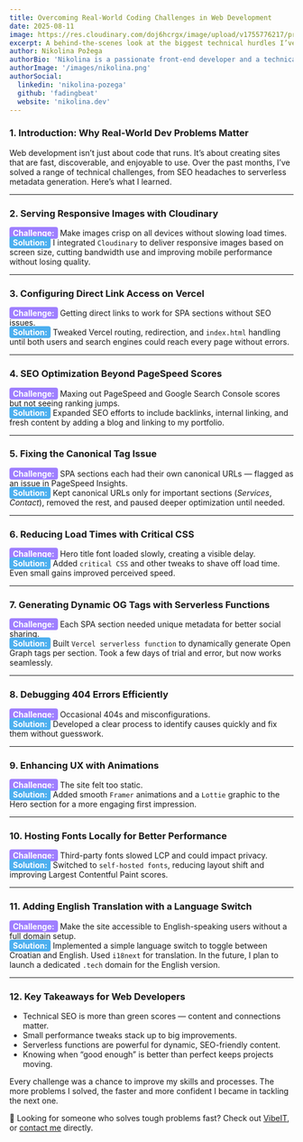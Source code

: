 ```yaml
---
title: Overcoming Real-World Coding Challenges in Web Development
date: 2025-08-11
image: https://res.cloudinary.com/doj6hcrgx/image/upload/v1755776217/projects/VibeIT%20Blog/Overcoming_real_world_coding_challenges_in_web_development_cover_dbecyq.png
excerpt: A behind-the-scenes look at the biggest technical hurdles I’ve faced in building and optimizing my website, and how I solved them.
author: Nikolina Požega
authorBio: 'Nikolina is a passionate front-end developer and a technical writer with a focus on problem-solving and debugging. She loves sharing her knowledge with the community.'
authorImage: '/images/nikolina.png'
authorSocial:
  linkedin: 'nikolina-pozega'
  github: 'fadingbeat'
  website: 'nikolina.dev'
---
```


### 1. Introduction: Why Real-World Dev Problems Matter

Web development isn’t just about code that runs. It’s about creating sites that are fast, discoverable, and enjoyable to use. Over the past months, I’ve solved a range of technical challenges, from SEO headaches to serverless metadata generation. Here’s what I learned.

---

### 2. Serving Responsive Images with Cloudinary

<span style="background-color:#9f7fff; color:#fff; padding:2px 6px; border-radius:4px;">**Challenge:**</span> Make images crisp on all devices without slowing load times.  
<span style="background-color:#4cafef; color:#fff; padding:2px 6px; border-radius:4px;">**Solution:**</span> I integrated `Cloudinary` to deliver responsive images based on screen size, cutting bandwidth use and improving mobile performance without losing quality.

---

### 3. Configuring Direct Link Access on Vercel

<span style="background-color:#9f7fff; color:#fff; padding:2px 6px; border-radius:4px;">**Challenge:**</span> Getting direct links to work for SPA sections without SEO issues.  
<span style="background-color:#4cafef; color:#fff; padding:2px 6px; border-radius:4px;">**Solution:**</span> Tweaked Vercel routing, redirection, and `index.html` handling until both users and search engines could reach every page without errors.

---

### 4. SEO Optimization Beyond PageSpeed Scores

<span style="background-color:#9f7fff; color:#fff; padding:2px 6px; border-radius:4px;">**Challenge:**</span> Maxing out PageSpeed and Google Search Console scores but not seeing ranking jumps.  
<span style="background-color:#4cafef; color:#fff; padding:2px 6px; border-radius:4px;">**Solution:**</span> Expanded SEO efforts to include backlinks, internal linking, and fresh content by adding a blog and linking to my portfolio.

---

### 5. Fixing the Canonical Tag Issue

<span style="background-color:#9f7fff; color:#fff; padding:2px 6px; border-radius:4px;">**Challenge:**</span> SPA sections each had their own canonical URLs — flagged as an issue in PageSpeed Insights.  
<span style="background-color:#4cafef; color:#fff; padding:2px 6px; border-radius:4px;">**Solution:**</span> Kept canonical URLs only for important sections (_Services_, _Contact_), removed the rest, and paused deeper optimization until needed.

---

### 6. Reducing Load Times with Critical CSS

<span style="background-color:#9f7fff; color:#fff; padding:2px 6px; border-radius:4px;">**Challenge:**</span> Hero title font loaded slowly, creating a visible delay.  
<span style="background-color:#4cafef; color:#fff; padding:2px 6px; border-radius:4px;">**Solution:**</span> Added `critical CSS` and other tweaks to shave off load time. Even small gains improved perceived speed.

---

### 7. Generating Dynamic OG Tags with Serverless Functions

<span style="background-color:#9f7fff; color:#fff; padding:2px 6px; border-radius:4px;">**Challenge:**</span> Each SPA section needed unique metadata for better social sharing.  
<span style="background-color:#4cafef; color:#fff; padding:2px 6px; border-radius:4px;">**Solution:**</span> Built `Vercel serverless function` to dynamically generate Open Graph tags per section. Took a few days of trial and error, but now works seamlessly.

---

### 8. Debugging 404 Errors Efficiently

<span style="background-color:#9f7fff; color:#fff; padding:2px 6px; border-radius:4px;">**Challenge:**</span> Occasional 404s and misconfigurations.  
<span style="background-color:#4cafef; color:#fff; padding:2px 6px; border-radius:4px;">**Solution:**</span> Developed a clear process to identify causes quickly and fix them without guesswork.

---

### 9. Enhancing UX with Animations

<span style="background-color:#9f7fff; color:#fff; padding:2px 6px; border-radius:4px;">**Challenge:**</span> The site felt too static.  
<span style="background-color:#4cafef; color:#fff; padding:2px 6px; border-radius:4px;">**Solution:**</span> Added smooth `Framer` animations and a `Lottie` graphic to the Hero section for a more engaging first impression.

---

### 10. Hosting Fonts Locally for Better Performance

<span style="background-color:#9f7fff; color:#fff; padding:2px 6px; border-radius:4px;">**Challenge:**</span> Third-party fonts slowed LCP and could impact privacy.  
<span style="background-color:#4cafef; color:#fff; padding:2px 6px; border-radius:4px;">**Solution:**</span> Switched to `self-hosted fonts`, reducing layout shift and improving Largest Contentful Paint scores.

---

### 11. Adding English Translation with a Language Switch

<span style="background-color:#9f7fff; color:#fff; padding:2px 6px; border-radius:4px;">**Challenge:**</span> Make the site accessible to English-speaking users without a full domain setup.  
<span style="background-color:#4cafef; color:#fff; padding:2px 6px; border-radius:4px;">**Solution:**</span> Implemented a simple language switch to toggle between Croatian and English. Used `i18next` for translation. In the future, I plan to launch a dedicated `.tech` domain for the English version.

---

### 12. Key Takeaways for Web Developers

- Technical SEO is more than green scores — content and connections matter.
- Small performance tweaks stack up to big improvements.
- Serverless functions are powerful for dynamic, SEO-friendly content.
- Knowing when “good enough” is better than perfect keeps projects moving.

Every challenge was a chance to improve my skills and processes. The more problems I solved, the faster and more confident I became in tackling the next one.

🚀 Looking for someone who solves tough problems fast? Check out [VibeIT](https://www.vibeit.hr/en), or [contact me](https://www.vibeit.hr/en/contact) directly.
